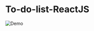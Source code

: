 # To-do-list-ReactJS
![Demo](https://user-images.githubusercontent.com/76205353/175349131-046f0aa9-52a7-4f29-834f-83e40c01f04a.png)
